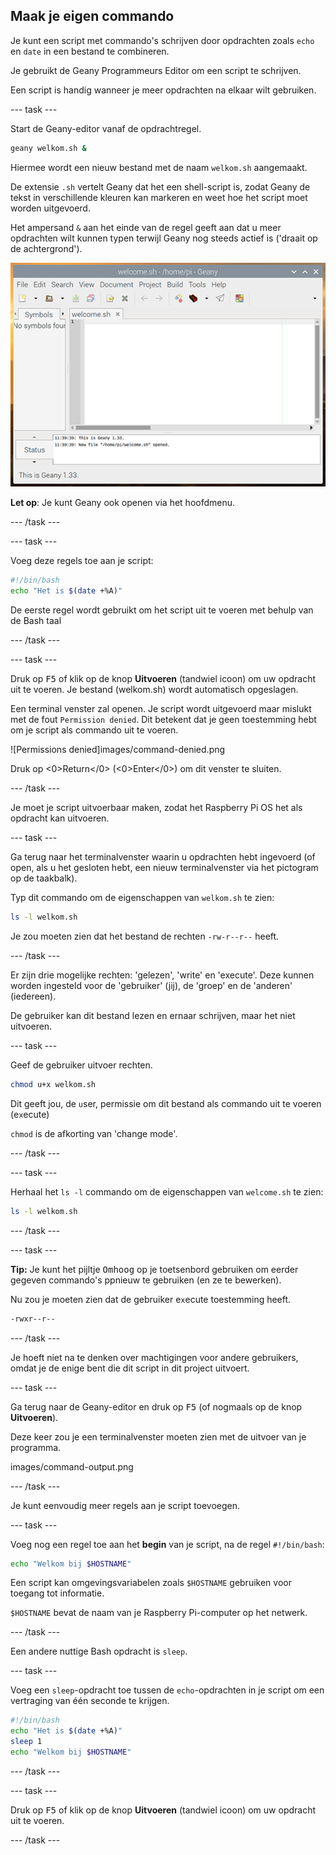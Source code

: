 ## Maak je eigen commando

Je kunt een script met  commando's schrijven door opdrachten zoals `echo` en `date` in een bestand te combineren.

Je gebruikt de Geany Programmeurs Editor om een script te schrijven.

Een script is handig wanneer je meer opdrachten na elkaar wilt gebruiken.

\--- task ---

Start de Geany-editor vanaf de opdrachtregel.

```bash
geany welkom.sh &
```

Hiermee wordt een nieuw bestand met de naam `welkom.sh` aangemaakt.

De extensie `.sh` vertelt Geany dat het een shell-script is, zodat Geany de tekst in verschillende kleuren kan markeren en weet hoe het script moet worden uitgevoerd.

Het ampersand `&` aan het einde van de regel geeft aan dat u meer opdrachten wilt kunnen typen terwijl Geany nog steeds actief is ('draait op de achtergrond').

![Geany window](images/Geany.png)

**Let op**: Je kunt Geany ook openen via het hoofdmenu.

\--- /task ---

\--- task ---

Voeg deze regels toe aan je script:

```bash
#!/bin/bash
echo "Het is $(date +%A)"
```

De eerste regel wordt gebruikt om het script uit te voeren met behulp van de Bash taal

\--- /task ---

\--- task ---

Druk op <kbd>F5</kbd> of klik op de knop **Uitvoeren** (tandwiel icoon) om uw opdracht uit te voeren. Je bestand (welkom.sh) wordt automatisch opgeslagen.

Een terminal venster zal openen. Je script wordt uitgevoerd maar mislukt met de fout `Permission denied`. Dit betekent dat je geen toestemming hebt om je script als commando uit te voeren.

![Permissions denied]images/command-denied.png

Druk op <0>Return</0> (<0>Enter</0>) om dit venster te sluiten.

\--- /task ---

Je moet je script uitvoerbaar maken, zodat het Raspberry Pi OS het als opdracht kan uitvoeren.

\--- task ---

Ga terug naar het terminalvenster waarin u opdrachten hebt ingevoerd (of open, als u het gesloten hebt, een nieuw terminalvenster via het pictogram op de taakbalk).

Typ dit commando om de eigenschappen van `welkom.sh` te zien:

```bash
ls -l welkom.sh
```

Je zou moeten zien dat het bestand de rechten `-rw-r--r--` heeft.

\--- /task ---

Er zijn drie mogelijke rechten: 'gelezen', 'write' en 'execute'. Deze kunnen worden ingesteld voor de 'gebruiker' (jij), de 'groep' en de 'anderen' (iedereen).

De gebruiker kan dit bestand lezen en ernaar schrijven, maar het niet uitvoeren.

\--- task ---

Geef de gebruiker uitvoer rechten.

```bash
chmod u+x welkom.sh
```

Dit geeft jou, de `u`ser, permissie om dit bestand als commando uit te voeren (e`x`ecute)

`chmod` is de afkorting van 'change mode'.

\--- /task ---

\--- task ---

Herhaal het `ls -l` commando om de eigenschappen van `welcome.sh` te zien:

```bash
ls -l welkom.sh
```

\--- /task ---

\--- task ---

**Tip:** Je kunt het pijltje <kbd>Omhoog</kbd> op je toetsenbord gebruiken om eerder gegeven commando's ppnieuw te gebruiken (en ze te bewerken).

Nu zou je moeten zien dat de gebruiker e`x`ecute toestemming heeft.

```bash
-rwxr--r--
```

\--- /task ---

Je hoeft niet na te denken over machtigingen voor andere gebruikers, omdat je de enige bent die dit script in dit project uitvoert.

\--- task ---

Ga terug naar de Geany-editor en druk op <kbd>F5</kbd> (of nogmaals op de knop **Uitvoeren**).

Deze keer zou je een terminalvenster moeten zien met de uitvoer van je programma.

images/command-output.png

\--- /task ---

Je kunt eenvoudig meer regels aan je script toevoegen.

\--- task ---

Voeg nog een regel toe aan het **begin** van je script, na de regel `#!/bin/bash`:

```bash
echo "Welkom bij $HOSTNAME" 
```

Een script kan omgevingsvariabelen zoals `$HOSTNAME` gebruiken voor toegang tot informatie.

`$HOSTNAME` bevat de naam van je Raspberry Pi-computer op het netwerk.

\--- /task ---

Een andere nuttige Bash opdracht is `sleep`.

\--- task ---

Voeg een `sleep`-opdracht toe tussen de `echo`-opdrachten in je script om een vertraging van één seconde te krijgen.

```bash
#!/bin/bash
echo "Het is $(date +%A)"
sleep 1
echo "Welkom bij $HOSTNAME"
```

\--- /task ---

\--- task ---

Druk op <kbd>F5</kbd> of klik op de knop **Uitvoeren** (tandwiel icoon) om uw opdracht uit te voeren.

\--- /task ---